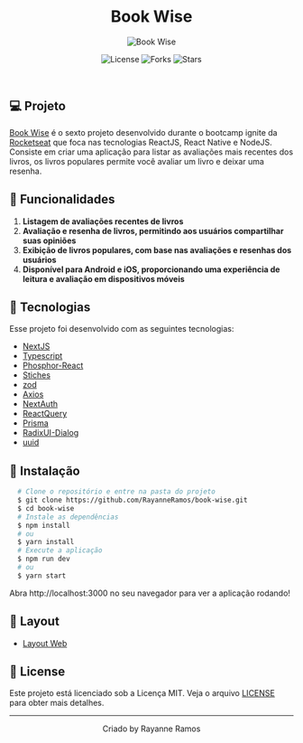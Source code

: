 <h1 align='center'>Book Wise</h1>

<p align='center'>
  <img src='https://github.com/RayanneRamos/ignite-call/assets/43352880/851896fa-41b5-4573-b26d-1dca4e2bc7f0' alt='Book Wise' />
</p>

<p  align='center'>
  <img src='https://img.shields.io/badge/license-MIT-%23835afd' alt='License' />
  <img src='https://img.shields.io/badge/forks-MIT-%23835afd' alt='Forks' />
  <img src='https://img.shields.io/badge/stars-MIT-%23835afd' alt='Stars' />
</p>

<br>

## 💻 Projeto

[Book Wise](https://book-wise-4vaj65mi1-rayanneramos.vercel.app/) é o sexto projeto desenvolvido durante o bootcamp ignite da [Rocketseat](https://www.rocketseat.com.br/) que foca nas tecnologias ReactJS, React Native e NodeJS. Consiste em criar uma aplicação para listar as avaliações mais recentes dos livros, os livros populares permite você avaliar um livro e deixar uma resenha.

## 🌟 Funcionalidades

1. **Listagem de avaliações recentes de livros**
2. **Avaliação e resenha de livros, permitindo aos usuários compartilhar suas opiniões** 
3. **Exibição de livros populares, com base nas avaliações e resenhas dos usuários**
4. **Disponível para Android e iOS, proporcionando uma experiência de leitura e avaliação em dispositivos móveis**

## 🧪 Tecnologias

Esse projeto foi desenvolvido com as seguintes tecnologias:

- [NextJS](https://nextjs.org/)
- [Typescript](https://www.typescriptlang.org/)
- [Phosphor-React](https://phosphoricons.com/)
- [Stiches](https://www.styled-components.com/)
- [zod](https://github.com/colinhacks/zod)
- [Axios](https://axios-http.com/ptbr/docs/intro)
- [NextAuth](https://next-auth.js.org/)
- [ReactQuery](https://tanstack.com/query/v3/)
- [Prisma](https://www.prisma.io/)
- [RadixUI-Dialog](https://www.radix-ui.com/docs/primitives/components/alert-dialog)
- [uuid](https://www.npmjs.com/package/uuid)

## 🚀 Instalação

```bash
  # Clone o repositório e entre na pasta do projeto
  $ git clone https://github.com/RayanneRamos/book-wise.git
  $ cd book-wise
  # Instale as dependências
  $ npm install
  # ou
  $ yarn install
  # Execute a aplicação
  $ npm run dev
  # ou
  $ yarn start
```

Abra http://localhost:3000 no seu navegador para ver a aplicação rodando!

## 🔖 Layout

- [Layout Web](<https://www.figma.com/file/aMb2RsaOroiVQuj8rbviXL/BookWise--%E2%80%A2-Desafio-React-(Copy)-(Copy)?type=design&node-id=0%3A1&t=2M3Lx4z71etWrBPb-1>)

## 📝 License

Este projeto está licenciado sob a Licença MIT. Veja o arquivo [LICENSE](LICENSE) para obter mais detalhes.

---

<p align='center'>Criado by Rayanne Ramos</p>

